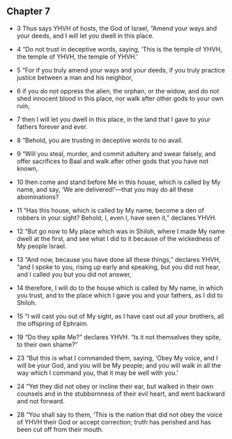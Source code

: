 ## Chapter 7

- 3
Thus says YHVH of hosts, the God of Israel, “Amend your ways and your deeds, and I will let you dwell in this place.

- 4
“Do not trust in deceptive words, saying, ‘This is the temple of YHVH, the temple of YHVH, the temple of YHVH.’

- 5
“For if you truly amend your ways and your deeds, if you truly practice justice between a man and his neighbor,

- 6
if you do not oppress the alien, the orphan, or the widow, and do not shed innocent blood in this place, nor walk after other gods to your own ruin,

- 7
then I will let you dwell in this place, in the land that I gave to your fathers forever and ever.

- 8
“Behold, you are trusting in deceptive words to no avail.

- 9
“Will you steal, murder, and commit adultery and swear falsely, and offer sacrifices to Baal and walk after other gods that you have not known,

- 10
then come and stand before Me in this house, which is called by My name, and say, ‘We are delivered!’—that you may do all these abominations?

- 11
“Has this house, which is called by My name, become a den of robbers in your sight? Behold, I, even I, have seen it,” declares YHVH.


- 12
“But go now to My place which was in Shiloh, where I made My name dwell at the first, and see what I did to it because of the wickedness of My people Israel.

- 13
“And now, because you have done all these things,” declares YHVH, “and I spoke to you, rising up early and speaking, but you did not hear, and I called you but you did not answer,

- 14
therefore, I will do to the house which is called by My name, in which you trust, and to the place which I gave you and your fathers, as I did to Shiloh.

- 15
“I will cast you out of My sight, as I have cast out all your brothers, all the offspring of Ephraim.

- 19
“Do they spite Me?” declares YHVH. “Is it not themselves they spite, to their own shame?”

- 23
“But this is what I commanded them, saying, ‘Obey My voice, and I will be your God, and you will be My people; and you will walk in all the way which I command you, that it may be well with you.’

- 24
“Yet they did not obey or incline their ear, but walked in their own counsels and in the stubbornness of their evil heart, and went backward and not forward.

- 28
“You shall say to them, ‘This is the nation that did not obey the voice of YHVH their God or accept correction; truth has perished and has been cut off from their mouth.
